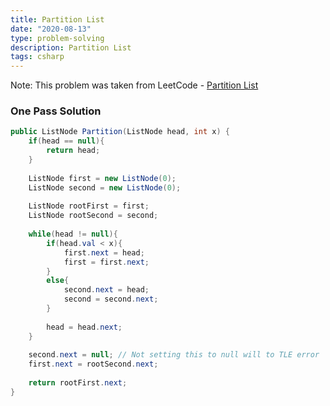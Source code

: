 ```yaml
---
title: Partition List
date: "2020-08-13"
type: problem-solving
description: Partition List
tags: csharp
---
```


Note: This problem was taken from LeetCode - [Partition List](https://leetcode.com/problems/partition-list/)

### One Pass Solution

```csharp
public ListNode Partition(ListNode head, int x) {
	if(head == null){
		return head;
	}
	
	ListNode first = new ListNode(0);
	ListNode second = new ListNode(0);
	
	ListNode rootFirst = first;
	ListNode rootSecond = second;
	
	while(head != null){
		if(head.val < x){
			first.next = head;
			first = first.next;
		}
		else{
			second.next = head;
			second = second.next;
		}
		
		head = head.next;
	}
	
	second.next = null; // Not setting this to null will to TLE error
	first.next = rootSecond.next;
	
	return rootFirst.next;
}
```
